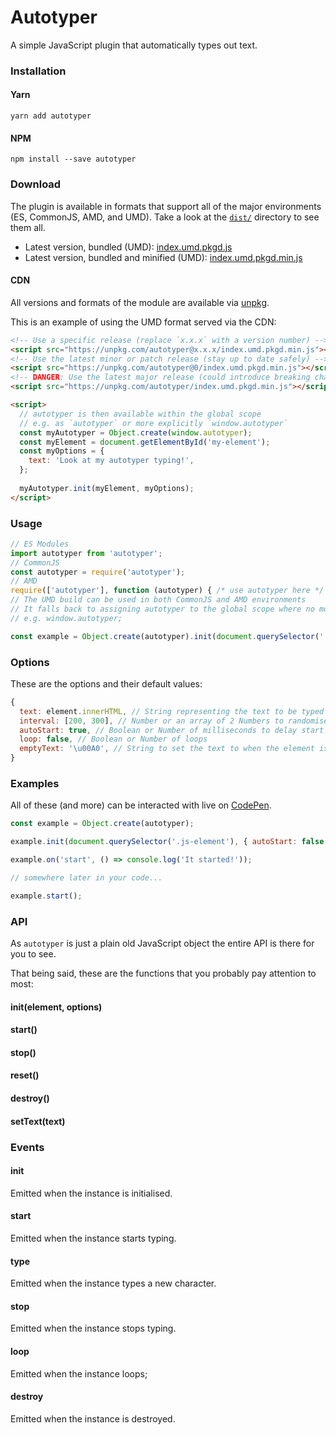 # Autotyper

A simple JavaScript plugin that automatically types out text.

### Installation

#### Yarn

`yarn add autotyper`

#### NPM

`npm install --save autotyper`

### Download

The plugin is available in formats that support all of the major environments (ES, CommonJS, AMD, and UMD). Take a look at the [`dist/`](https://github.com/saulhardman/autotyper/tree/master/dist) directory to see them all.

- Latest version, bundled (UMD): [index.umd.pkgd.js](https://unpkg.com/autotyper/index.umd.pkgd.js)
- Latest version, bundled and minified (UMD): [index.umd.pkgd.min.js](https://unpkg.com/autotyper/index.umd.pkgd.min.js)

#### CDN

All versions and formats of the module are available via [unpkg](https://unpkg.com/).

This is an example of using the UMD format served via the CDN:

```html
<!-- Use a specific release (replace `x.x.x` with a version number) -->
<script src="https://unpkg.com/autotyper@x.x.x/index.umd.pkgd.min.js"></script>
<!-- Use the latest minor or patch release (stay up to date safely) -->
<script src="https://unpkg.com/autotyper@0/index.umd.pkgd.min.js"></script>
<!-- DANGER: Use the latest major release (could introduce breaking changes) -->
<script src="https://unpkg.com/autotyper/index.umd.pkgd.min.js"></script>

<script>
  // autotyper is then available within the global scope
  // e.g. as `autotyper` or more explicitly `window.autotyper`
  const myAutotyper = Object.create(window.autotyper);
  const myElement = document.getElementById('my-element');
  const myOptions = {
    text: 'Look at my autotyper typing!',
  };
  
  myAutotyper.init(myElement, myOptions);
</script>
```

### Usage

```js
// ES Modules
import autotyper from 'autotyper';
// CommonJS
const autotyper = require('autotyper');
// AMD
require(['autotyper'], function (autotyper) { /* use autotyper here */ });
// The UMD build can be used in both CommonJS and AMD environments
// It falls back to assigning autotyper to the global scope where no module system is present
// e.g. window.autotyper;

const example = Object.create(autotyper).init(document.querySelector('.js-element'));
```

### Options

These are the options and their default values:

```js
{
  text: element.innerHTML, // String representing the text to be typed out, defaults to the element's `innerHTML`
  interval: [200, 300], // Number or an array of 2 Numbers to randomise between
  autoStart: true, // Boolean or Number of milliseconds to delay start by
  loop: false, // Boolean or Number of loops
  emptyText: '\u00A0', // String to set the text to when the element is empty, defaults to the unicode literal 'no-break space' to preserve element height
}
```

### Examples

All of these (and more) can be interacted with live on [CodePen](https://codepen.io/saulhardman/pen/vgYwmO).

```js
const example = Object.create(autotyper);

example.init(document.querySelector('.js-element'), { autoStart: false });

example.on('start', () => console.log('It started!'));

// somewhere later in your code...

example.start();
```

### API

As `autotyper` is just a plain old JavaScript object the entire API is there for you to see.

That being said, these are the functions that you probably pay attention to most:

#### init(element, options)
#### start()
#### stop()
#### reset()
#### destroy()
#### setText(text)

### Events

#### init

Emitted when the instance is initialised.

#### start

Emitted when the instance starts typing.

#### type

Emitted when the instance types a new character.

#### stop

Emitted when the instance stops typing.

#### loop

Emitted when the instance loops;

#### destroy

Emitted when the instance is destroyed.
